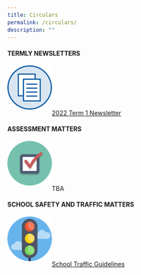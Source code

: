 ```yaml
---
title: Circulars
permalink: /circulars/
description: ""
---
```

<h4><strong>TERMLY NEWSLETTERS</strong></h4>
<a href="/files/OEPS-Newsletter-Term-1-2022.pdf"><img style="width: 20%;" src="/images/cir1.png" align = "left" /></a><br><br><br><br><br>
<p><a href="/files/OEPS-Newsletter-Term-1-2022.pdf">2022 Term 1 Newsletter</a></p>
<h4><strong>ASSESSMENT MATTERS</strong></h4>
<img style="width: 20%;" src="/images/cir2.png" align = "left" /><br><br><br><br><br>
<p>TBA</p>
<h4><strong>SCHOOL SAFETY AND TRAFFIC MATTERS</strong></h4>
<a href="/files/Transport-Matters-and-Road-Safety-Circular-2021-.pdf"><img style="width: 20%;" src="/images/cir3.png" align = "left" /></a><br><br><br><br><br>
<p><a href="/files/Transport-Matters-and-Road-Safety-Circular-2021-.pdf">School Traffic Guidelines</a></p>

